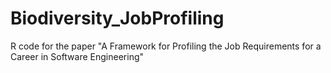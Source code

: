 # Biodiversity_JobProfiling
R code for the paper "A Framework for Profiling the Job Requirements for a Career in Software Engineering"
